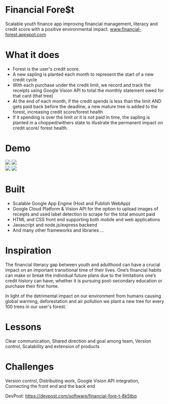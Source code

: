 # Financial Fore$t
Scalable youth finance app improving financial management, literacy and credit score with a positive environmental impact. 
www.financial-forest.appspot.com

# What it does
* Forest is the user's credit score. 
* A new sapling is planted each month to represent the start of a new credit cycle 
* With each purchase under the credit limit, we record and track the receipts using Google Vision API to total the monthly statement owed for that card (that tree) 
* At the end of each month, if the credit spends is less than the limit AND gets paid back before the deadline, a new mature tree is added to the forest, increasing credit score/forest health
* If it spending is over the limit or it is not paid in time, the sapling is planted in a chopped/withers state to illustrate the permanent impact on credit score/ forest health.

# Demo
![](1landing.png) 
![](2forest.png)  
![](3sapling.png) 
![](4receipt.png)  

# Built
* Scalable Google App Engine (Host and Publish WebApp) 
* Google Cloud Platform & Vision API for the option to upload images of receipts and used label detection to scrape for the total amount paid 
* HTML and CSS front end supporting both mobile and web applications 
* Javascript and node.js/express backend 
* And many other frameworks and libraries ...

# Inspiration
The financial literacy gap between youth and adulthood can have a crucial impact on an important transitional time of their lives. One’s financial habits can make or break the individual future plans due to the limitations one’s credit history can have; 
whether it is pursuing post-secondary education or purchase their first home.

In light of the detrimental impact on our environment from humans causing global warming, deforestation and air pollution we plant a new tree for every 100 trees in our user's forest.


# Lessons 
Clear communication, Shared direction and goal among team,  Version control,  Scalability and extension of products


# Challenges
Version control, Distributing work, Google Vision API integration, Connecting the front end and the back end

DevPost: https://devpost.com/software/financial-fore-t-8k5tbq 
